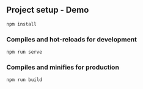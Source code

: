 ## Project setup - Demo
```
npm install
```

### Compiles and hot-reloads for development
```
npm run serve
```

### Compiles and minifies for production
```
npm run build
```
